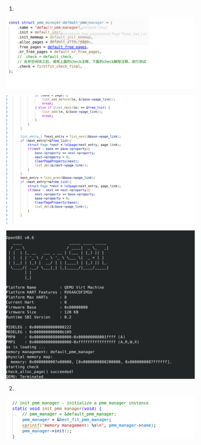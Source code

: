 1.

![image-20230422120747377](pic/image-20230422120747377.png)

![image-20230422120729359](pic/image-20230422120729359.png)

![image-20230422120657271](pic/image-20230422120657271.png) 

2.

![image-20230422120831666](pic/image-20230422120831666.png)
